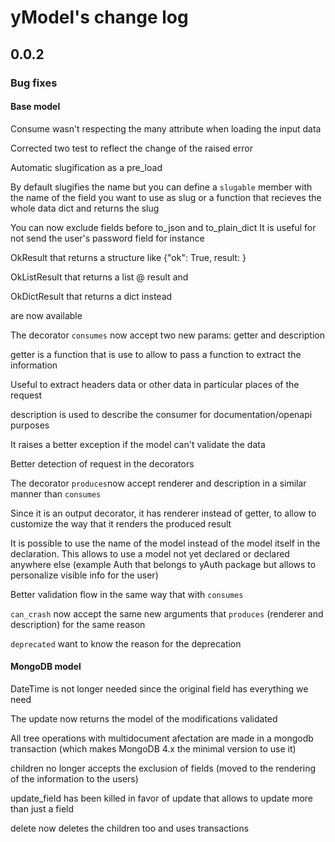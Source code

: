 # yModel's change log
## 0.0.2
### Bug fixes
#### Base model
Consume wasn't respecting the many attribute when loading the input data

Corrected two test to reflect the change of the raised error

Automatic slugification as a pre_load

By default slugifies the name but you can define a ```slugable``` member with the name of the field you want to use as slug or a function that recieves the whole data dict and returns the slug

You can now exclude fields before to_json and to_plain_dict
It is useful for not send the user's password field for instance

OkResult that returns a structure like {"ok": True, result: <your result>}

OkListResult that returns a list @ result and

OkDictResult that returns a dict instead

are now available

The decorator ```consumes``` now accept two new params: getter and description

getter is a function that is use to allow to pass a function to extract the information

Useful to extract headers data or other data in particular places of the request

description is used to describe the consumer for documentation/openapi purposes

It raises a better exception if the model can't validate the data

Better detection of request in the decorators

The decorator ```produces```now accept renderer and description in a similar manner than ```consumes```

Since it is an output decorator, it has renderer instead of getter, to allow to customize the way that it renders the produced result

It is possible to use the name of the model instead of the model itself in the declaration. This allows to use a model not yet declared or declared anywhere else (example Auth that belongs to yAuth package but allows to personalize visible info for the user)

Better validation flow in the same way that with ```consumes```

```can_crash``` now accept the same new arguments that ```produces``` (renderer and description) for the same reason

```deprecated``` want to know the reason for the deprecation

#### MongoDB model
DateTime is not longer needed since the original field has everything we need

The update now returns the model of the modifications validated

All tree operations with multidocument afectation are made in a mongodb transaction (which makes MongoDB 4.x the minimal version to use it)

children no longer accepts the exclusion of fields (moved to the rendering of the information to the users)

update_field has been killed in favor of update that allows to update more than just a field

delete now deletes the children too and uses transactions